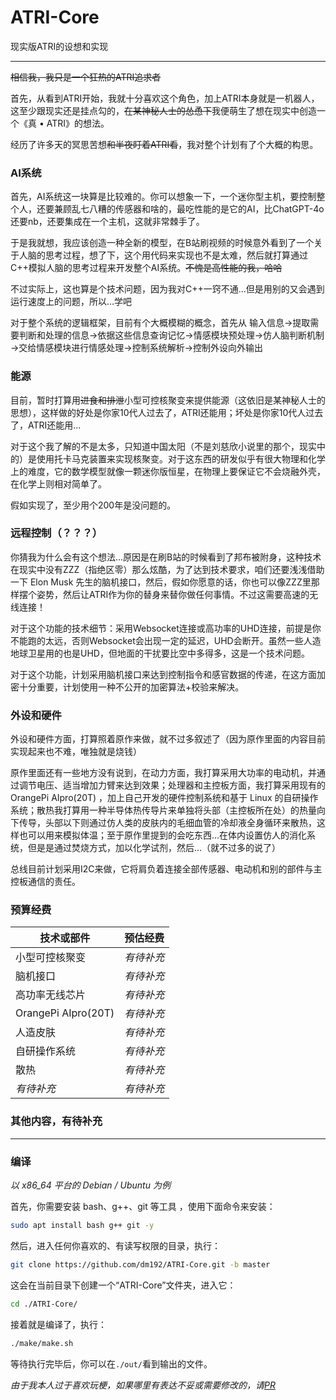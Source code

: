 # ATRI-Core
现实版ATRI的设想和实现

-------------
~~相信我，我只是一个狂热的ATRI追求者~~
 
首先，从看到ATRI开始，我就十分喜欢这个角色，加上ATRI本身就是一机器人，这至少跟现实还是挂点勾的，~~在某神秘人士的怂恿下~~我便萌生了想在现实中创造一个《真 • ATRI》的想法。

经历了许多天的冥思苦想~~和半夜盯着ATRI看~~，我对整个计划有了个大概的构思。
### AI系统
首先，AI系统这一块算是比较难的。你可以想象一下，一个迷你型主机，要控制整个人，还要兼顾乱七八糟的传感器和啥的，最吃性能的是它的AI，比ChatGPT-4o还要nb，还要集成在一个主机，这就非常棘手了。

于是我就想，我应该创造一种全新的模型，在B站刷视频的时候意外看到了一个关于人脑的思考过程，想了下，这个用代码来实现也不是太难，然后就打算通过C++模拟人脑的思考过程来开发整个AI系统。~~不愧是高性能的我，哈哈~~
 
不过实际上，这也算是个技术问题，因为我对C++一窍不通...但是用别的又会遇到运行速度上的问题，所以...学吧

对于整个系统的逻辑框架，目前有个大概模糊的概念，首先从 输入信息→提取需要判断和处理的信息→依据这些信息查询记忆→情感模块预处理→仿人脑判断机制→交给情感模块进行情感处理→控制系统解析→控制外设向外输出

### 能源
目前，暂时打算用~~进食和排泄~~小型可控核聚变来提供能源（这依旧是某神秘人士的思想），这样做的好处是你家10代人过去了，ATRI还能用；坏处是你家10代人过去了，ATRI还能用...

对于这个我了解的不是太多，只知道中国太阳（不是刘慈欣小说里的那个，现实中的）是使用托卡马克装置来实现核聚变。对于这东西的研发似乎有很大物理和化学上的难度，它的数学模型就像一颗迷你版恒星，在物理上要保证它不会烧融外壳，在化学上则相对简单了。

假如实现了，至少用个200年是没问题的。

### 远程控制（？？？）
你猜我为什么会有这个想法...原因是在刷B站的时候看到了邦布被附身，这种技术在现实中没有ZZZ（指绝区零）那么炫酷，为了达到技术要求，咱们还要浅浅借助一下 Elon Musk 先生的脑机接口，然后，假如你愿意的话，你也可以像ZZZ里那样摆个姿势，然后让ATRI作为你的替身来替你做任何事情。不过这需要高速的无线连接！

对于这个功能的技术细节：采用Websocket连接或高功率的UHD连接，前提是你不能跑的太远，否则Websocket会出现一定的延迟，UHD会断开。虽然一些人造地球卫星用的也是UHD，但地面的干扰要比空中多得多，这是一个技术问题。

对于这个功能，计划采用脑机接口来达到控制指令和感官数据的传递，在这方面加密十分重要，计划使用一种不公开的加密算法+校验来解决。

### 外设和硬件
外设和硬件方面，打算照着原作来做，就不过多叙述了（因为原作里面的内容目前实现起来也不难，唯独就是烧钱）

原作里面还有一些地方没有说到，在动力方面，我打算采用大功率的电动机，并通过调节电压、适当增加力臂来达到效果；处理器和主控板方面，我打算采用现有的 OrangePi AIpro(20T) ，加上自己开发的硬件控制系统和基于 Linux 的自研操作系统；散热我打算用一种半导体热传导片来单独将头部（主控板所在处）的热量向下传导，头部以下则通过仿人类的皮肤内的毛细血管的冷却液全身循环来散热，这样也可以用来模拟体温；至于原作里提到的会吃东西...在体内设置仿人的消化系统，但是是通过焚烧方式，加以化学试剂，然后...（就不过多的说了）

总线目前计划采用I2C来做，它将肩负着连接全部传感器、电动机和别的部件与主控板通信的责任。

### 预算经费
|技术或部件|预估经费|
|--------|-------|
|小型可控核聚变|*有待补充*|
|脑机接口|*有待补充*|
|高功率无线芯片|*有待补充*|
|OrangePi AIpro(20T)|*有待补充*|
|人造皮肤|*有待补充*|
|自研操作系统|*有待补充*|
|散热|*有待补充*|
|*有待补充*|*有待补充*|

### 其他内容，有待补充

-------------
### 编译
*以 x86_64 平台的 Debian / Ubuntu 为例*
 
首先，你需要安装 bash、g++、git 等工具 ，使用下面命令来安装：
```bash
sudo apt install bash g++ git -y
```
然后，进入任何你喜欢的、有读写权限的目录，执行：
```bash
git clone https://github.com/dm192/ATRI-Core.git -b master
```
这会在当前目录下创建一个“ATRI-Core”文件夹，进入它：
```bash
cd ./ATRI-Core/
```
接着就是编译了，执行：
```bash
./make/make.sh
```
等待执行完毕后，你可以在`./out/`看到输出的文件。

*由于我本人过于喜欢玩梗，如果哪里有表达不妥或需要修改的，请[PR](https://github.com/dm192/ATRI-Core/pulls)*
